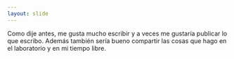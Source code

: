 ```yaml
---
layout: slide
---
```

Como dije antes, me gusta mucho escribir y a veces me gustaría publicar lo que escribo. Además también sería bueno compartir las cosas que hago en el laboratorio y en mi tiempo libre.
